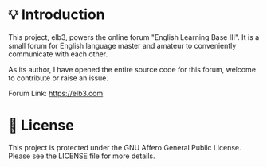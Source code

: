 # 💡 Introduction

This project, elb3, powers the online forum "English Learning Base III". It is a small forum for English language master and amateur to conveniently communicate with each other. 

As its author, I have opened the entire source code for this forum, welcome to contribute or raise an issue.

Forum Link: https://elb3.com

# 🪪 License

This project is protected under the GNU Affero General Public License.  
Please see the LICENSE file for more details.
